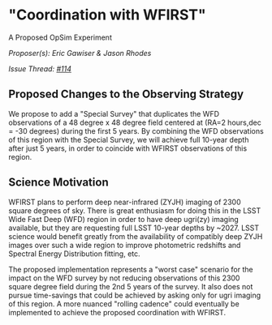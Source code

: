 # "Coordination with WFIRST"

A Proposed OpSim Experiment

*Proposer(s): Eric Gawiser & Jason Rhodes*

*Issue Thread: [#114](https://github.com/LSSTScienceCollaborations/ObservingStrategy/issues/114)*


## Proposed Changes to the Observing Strategy

We propose to add a "Special Survey" that duplicates the WFD observations of a 48 degree x 48 degree field centered at (RA=2 hours,dec = -30 degrees) during the first 5 years.  By combining the WFD observations of this region with the Special Survey, we will achieve full 10-year depth after just 5 years, in order to coincide with WFIRST observations of this region.  

## Science Motivation

WFIRST plans to perform deep near-infrared (ZYJH) imaging of 2300 square degrees of sky.  There is great enthusiasm for doing this in the LSST Wide Fast Deep (WFD) region in order to have deep ugri(zy) imaging available, but they are requesting full LSST 10-year depths by ~2027.  LSST science would benefit greatly from the availability of compatibly deep ZYJH images over such a wide region to improve photometric redshifts and Spectral Energy Distribution fitting, etc.  

The proposed implementation represents a "worst case" scenario for the impact on the WFD survey by not reducing observations of this 2300 square degree field during the 2nd 5 years of the survey. It also does not pursue time-savings that could be achieved by asking only for ugri imaging of this region.  A more nuanced "rolling cadence" could eventually be implemented to achieve the proposed coordination with WFIRST.   



